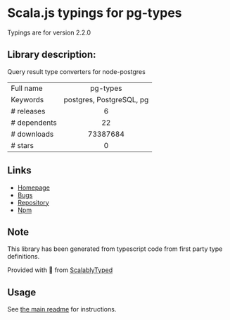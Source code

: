 
# Scala.js typings for pg-types

Typings are for version 2.2.0

## Library description:
Query result type converters for node-postgres

|                    |                 |
| ------------------ | :-------------: |
| Full name          | pg-types |
| Keywords           | postgres, PostgreSQL, pg |
| # releases         | 6 |
| # dependents       | 22 |
| # downloads        | 73387684 |
| # stars            | 0 |

## Links
- [Homepage](https://github.com/brianc/node-pg-types)
- [Bugs](https://github.com/brianc/node-pg-types/issues)
- [Repository](https://github.com/brianc/node-pg-types)
- [Npm](https://www.npmjs.com/package/pg-types)
    


## Note
This library has been generated from typescript code from first party type definitions.

Provided with :purple_heart: from [ScalablyTyped](https://github.com/oyvindberg/ScalablyTyped)

## Usage
See [the main readme](../../readme.md) for instructions.


